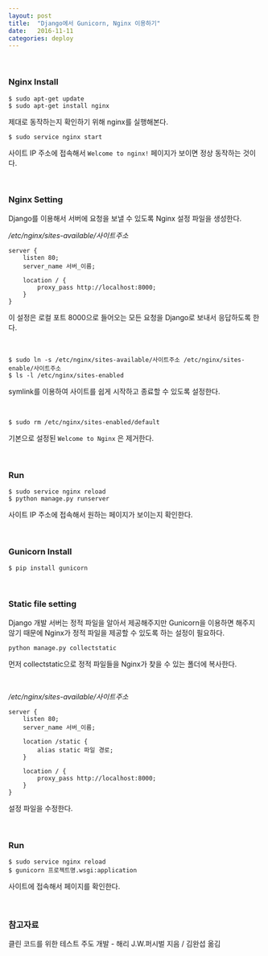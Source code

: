 ```yaml
---
layout: post
title:  "Django에서 Gunicorn, Nginx 이용하기"
date:   2016-11-11
categories: deploy
---
```


<br>

### Nginx Install  

```
$ sudo apt-get update
$ sudo apt-get install nginx
```  

제대로 동작하는지 확인하기 위해 nginx를 실행해본다.  

```
$ sudo service nginx start
```  

사이트 IP 주소에 접속해서 `Welcome to nginx!` 페이지가 보이면 정상 동작하는 것이다.  

<br>  

### Nginx Setting  

Django를 이용해서 서버에 요청을 보낼 수 있도록 Nginx 설정 파일을 생성한다.  

_/etc/nginx/sites-available/사이트주소_   

```
server {
    listen 80;
    server_name 서버_이름;

    location / {
        proxy_pass http://localhost:8000;
    }
}
```  

이 설정은 로컬 포트 8000으로 들어오는 모든 요청을 Django로 보내서 응답하도록 한다.  


<br>  

```
$ sudo ln -s /etc/nginx/sites-available/사이트주소 /etc/nginx/sites-enable/사이트주소
$ ls -l /etc/nginx/sites-enabled
```   

symlink를 이용하여 사이트를 쉽게 시작하고 종료할 수 있도록 설정한다.  

<br>  

```
$ sudo rm /etc/nginx/sites-enabled/default
```  

기본으로 설정된 `Welcome to Nginx` 은 제거한다.  

<br>  

### Run  

```
$ sudo service nginx reload
$ python manage.py runserver
```  

사이트 IP 주소에 접속해서 원하는 페이지가 보이는지 확인한다.  

<br>  

### Gunicorn Install  

```
$ pip install gunicorn
```

<br>  

### Static file setting  

Django 개발 서버는 정적 파일을 알아서 제공해주지만 Gunicorn을 이용하면 해주지 않기 때문에 Nginx가 정적 파일을 제공할 수 있도록 하는 설정이 필요하다.  

```
python manage.py collectstatic
```  

먼저 collectstatic으로 정적 파일들을 Nginx가 찾을 수 있는 폴더에 복사한다.  

<br>  

_/etc/nginx/sites-available/사이트주소_   

```
server {
    listen 80;
    server_name 서버_이름;

    location /static {
        alias static 파일 경로;
    }

    location / {
        proxy_pass http://localhost:8000;
    }
}
```  

설정 파일을 수정한다.

<br>  

### Run  

```
$ sudo service nginx reload
$ gunicorn 프로젝트명.wsgi:application
```  

사이트에 접속해서 페이지를 확인한다.    

<br>  

### 참고자료  

클린 코드를 위한 테스트 주도 개발 - 해리 J.W.퍼시벌 지음 / 김완섭 옮김
